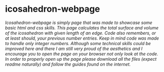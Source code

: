 # icosahedron-webpage
*Icosahedron-webpage is simply page that was made to showcase some basic html and css skills. This page calculates the total surface and volume of the icosahedron with given length of an edge. Code also remembers, or at least should, your previous number entries. Keep in mind code was made to handle only integer numbers. Although some technical skills could be improved here and there I am still very proud of the aesthetics and I encourage you to open the page on your browser not only look at the code.
In order to properly open up the page please download all the files (expect readme naturally) and follow the guides found on the internet.*
